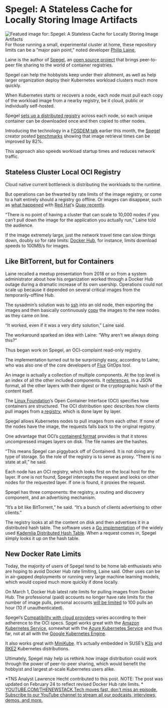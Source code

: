# Spegel: A Stateless Cache for Locally Storing Image Artifacts
![Featued image for: Spegel: A Stateless Cache for Locally Storing Image Artifacts](https://cdn.thenewstack.io/media/2025/02/462544f1-spegel-1024x683.jpg)
For those running a small, experimental cluster at home, these repository limits can be a “major pain point,” noted developer [Philip Laine](https://www.linkedin.com/in/phillebaba/),

Laine is the author of [Spegel](https://spegel.dev/), an [open source project](https://github.com/spegel-org/) that brings peer-to-peer file sharing to the world of container registries.

Spegel can help the hobbyists keep under their allotment, as well as help larger organization deploy their Kubernetes workload clusters much more quickly.

When Kubernetes starts or recovers a node, each node must pull each copy of the workload image from a nearby registry, be it cloud, public or individually self-hosted.

Spegel [sets up a distributed registry](https://spegel.dev/docs/) across each node, so each unique container can be downloaded once and then copied to other nodes.

Introducing the technology in a [FOSDEM talk](https://fosdem.org/2025/schedule/event/fosdem-2025-4934-cache-me-if-you-can-p2p-image-sharing-in-kubernetes-with-spegel/) earlier this month, the [Spegel](https://github.com/spegel-org/) creator posted [benchmarks](https://github.com/spegel-org/benchmark) showing that image retrieval times can be improved by 82%.

This approach also speeds workload startup times and reduces network traffic.

## Stateless Cluster Local OCI Registry
Cloud native current bottleneck is distributing the workloads to the runtime.

But operations can be thwarted by rate limits of the image registry, or come to a halt entirely should a registry go offline. Or images can disappear, such as [what happened](https://www.redhat.com/en/blog/about-the-quay.io-outage-post-mortem) with [Red Hat](https://www.openshift.com/try?utm_content=inline+mention)‘s [Quay recently](https://github.com/migtools/mig-controller/issues/1149).

“There is no point of having a cluster that can scale to 10,000 nodes if you can’t pull down the image for the application you actually run,” Laine told the audience.

If the image extremely large, just the network travel time can slow things down, doubly so for rate limits: [Docker Hub](https://www.docker.com/?utm_content=inline+mention), for instance, limits download speeds to 100MB/s for images.

## Like BitTorrent, but for Containers
Laine recalled a meetup presentation from 2018 or so from a system administrator about how his organization worked through a Docker Hub outage during a dramatic increase of its own usership. Operations could not scale up because it depended on several critical images from the temporarily-offline Hub.

The sysadmin’s solution was to [ssh](https://thenewstack.io/dr-torq-go-remote-with-ssh/) into an old node, then exporting the images and then basically continuously [copy](https://thenewstack.io/linux-lesson-copy-files-over-your-network-with-scp/) the images to the new nodes as they came on line.

“It worked, even if it was a very dirty solution,” Laine said.

The workaround sparked an idea with Laine: “Why aren’t we always doing this?”

Thus began work on Spegel, an OCI-complaint read-only registry.

The implementation turned out to be surprisingly easy, according to Laine, who was also one of the core developers of [Flux](https://thenewstack.io/why-flux-isnt-dying-after-weaveworks/) GitOps tool.

An image is actually a collection of multiple components. At the top level is an index of all the other included components. It [references](https://oci.dag.dev/?image=ghcr.io%2Fspegel-org%2Fspegel%3Av0.0.30), in a JSON format, all the other layers with their digest or the cryptographic hash of the content itself.

The [Linux Foundation](https://training.linuxfoundation.org/training/course-catalog/?utm_content=inline+mention)‘s Open Container Interface (OCI) specifies how containers are structured. The OCI distribution spec describes how clients pull images from a[ registry](https://thenewstack.io/tutorial-host-a-local-podman-image-registry/), which is done layer by layer.

Spegel allows Kubernetes nodes to pull images from each other. If none of the nodes have the image, the requests falls back to the original registry.

One advantage that OCI’s [containerd format](https://thenewstack.io/dockers-quest-simplicity-evolution-containerd/) provides is that it stores uncompressed images layers on disk. The file names are the hashes.

“This means Spegel can piggyback off of Containerd. It is not doing any type of storage. So the role of the registry is to serve as proxy. “There is no state at all,” he said.

Each node has an OCI registry, which looks first on the local host for the layer. If one is not found, Spegel intercepts the request and looks on other nodes for the requested layer. If one is found, it proxies the request.

Speqel has three components: the registry, a routing and discovery component, and an advertising mechanism.

“It’s a bit like BitTorrent,” he said. “It’s a bunch of clients advertising to other clients.”

The registry looks at all the content on disk and then advertises it in a distributed hash table. The software uses a [Go implementation](https://github.com/libp2p/go-libp2p-kad-dht) of the widely used [Kademlia Distributed Hash Table](https://github.com/libp2p/specs/tree/master/kad-dht). When a request comes in, Spegel simply looks it up on the hash table.

## New Docker Rate Limits
Today, the majority of users of Spegel tend to be home lab enthusiasts who are hoping to avoid Docker Hub rate limiting, Laine said. Other uses can be in air-gapped deployments or running very large machine learning models, which would copied much more quickly if done locally.

On March 1, Docker Hub latest rate limits for pulling images from Docker Hub. The professional (paid) accounts no longer have rate limits for the number of image pulls, personal accounts [will be limited](https://www.docker.com/blog/revisiting-docker-hub-policies-prioritizing-developer-experience/) to 100 pulls an hour (10 if unauthenticated).

Spegel’s [Compatibility with cloud providers](https://spegel.dev/docs/getting-started/#compatibility) varies according to their adherence to the OCI specs. Spgel works great with the [Amazon Kubernetes Service](https://aws.amazon.com/?utm_content=inline+mention), somewhat with the [Azure Kubernetes Service](https://azure.microsoft.com/en-us/products/kubernetes-service) and thus far, not at all with the [Google Kubernetes Engine](https://cloud.google.com/?utm_content=inline+mention).

It also works great with [MiniKube](https://thenewstack.io/install-minikube-on-ubuntu-linux-for-easy-kubernetes-development/). It’s actually embedded in SUSE’s [K3s](https://thenewstack.io/ranchers-k3s-joins-cncf-sandbox-as-first-kubernetes-distribution/) and [RKE2](https://thenewstack.io/suse-upgrades-its-rancher-kubernetes-management-family/) Kubernetes distributions.

Ultimately, Spegel may help us rethink how image distribution could work through the power of peer-to-peer sharing, which would benefit the hobbyist and largest at-scale Kubernetes users alike.

*TNS Analyst Lawrence Hecht contributed to this post. NOTE: The post was updated on February 24 to reflect revised Docker Hub rate limits. *
[
YOUTUBE.COM/THENEWSTACK
Tech moves fast, don't miss an episode. Subscribe to our YouTube
channel to stream all our podcasts, interviews, demos, and more.
](https://youtube.com/thenewstack?sub_confirmation=1)